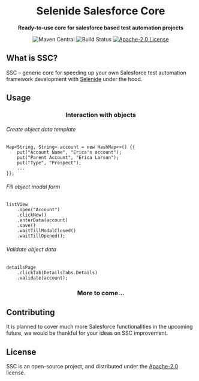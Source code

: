 <h1 align="center">Selenide Salesforce Core</h1>

<div align="center">

**Ready-to-use core for salesforce based test automation projects**

![Maven Central](https://img.shields.io/maven-central/v/io.github.dzmitryrak/SSC.svg)
![Build Status](https://github.com/dzmitryrak/SSC/actions/workflows/bvt.yml/badge.svg)
[![Apache-2.0 License](https://img.shields.io/badge/License-Apache--2.0-informational.svg)](https://choosealicense.com/licenses/apache-2.0/)

</div>

## What is SSC?

SSC – generic core for speeding up your own Salesforce test automation framework development with [Selenide](https://selenide.org/) under the hood.

## Usage

<div align="center">

### Interaction with objects 

</div>

  ###### Create object data template

    Map<String, String> account = new HashMap<>() {{
        put("Account Name", "Erica's account");
        put("Parent Account", "Erica Larson");
        put("Type", "Prospect");
        ...
    }};

  ###### Fill object modal form

    listView
        .open("Account")
        .clickNew()
        .enterData(account)
        .save()
        .waitTillModalClosed()
        .waitTillOpened();

  ###### Validate object data

    detailsPage
        .clickTab(DetailsTabs.Details)
        .validate(account);

<div align="center">

### More to come...

</div>

## Contributing

It is planned to cover much more Salesforce functionalities in the upcoming future, we would be thankful for your ideas on SSC improvement.

## License

SSC is an open-source project, and distributed under the [Apache-2.0](https://choosealicense.com/licenses/apache-2.0/) license.
